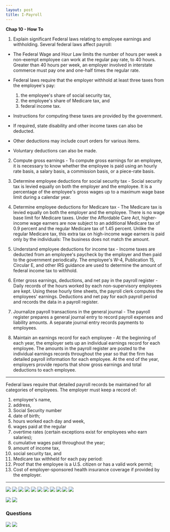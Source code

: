 ```yaml
---
layout: post
title: I-Payroll
--- 
```



**Chap 10 - How To**

1. Explain significant Federal laws relating to employee earnings and withholding. Several federal laws affect payroll:

- The Federal Wage and Hour Law limits the number of hours per week a non-exempt employee can work at the regular pay rate, to 40 hours. Greater than 40 hours per week, an employer involved in interstate commerce must pay one and one-half times the regular rate.

- Federal laws require that the employer withhold at least three taxes from the employee's pay: 
  1. the employee's share of social security tax, 
  2. the employee's share of Medicare tax, and 
  3. federal income tax. 

- Instructions for computing these taxes are provided by the government.

- If required, state disability and other income taxes can also be deducted. 

- Other deductions may include court orders for various items.

- Voluntary deductions can also be made.

2. Compute gross earnings - To compute gross earnings for an employee, it is necessary to know whether the employee is paid using an hourly rate basis, a salary basis, a commission basis, or a piece-rate basis.

3. Determine employee deductions for social security tax - Social security tax is levied equally on both the employer and the employee. It is a percentage of the employee's gross wages up to a maximum wage base limit during a calendar year.

4. Determine employee deductions for Medicare tax - The Medicare tax is levied equally on both the employer and the employee. There is no wage base limit for Medicare taxes. Under the Affordable Care Act, higher-income wage earners are now subject to an additional Medicare tax of 0.9 percent and the regular Medicare tax of 1.45 percent. Unlike the regular Medicare tax, this extra tax on high-income wage earners is paid only by the individuals: The business does not match the amount.

5. Understand employee deductions for income tax - Income taxes are deducted from an employee's paycheck by the employer and then paid to the government periodically. The employee's W-4, Publication 15, Circular E, and other IRS guidance are used to determine the amount of federal income tax to withhold.

6. Enter gross earnings, deductions, and net pay in the payroll register - Daily records of the hours worked by each non-supervisory employees are kept. Using these hourly time sheets, the payroll clerk computes the employees' earnings. Deductions and net pay for each payroll period and records the data in a payroll register.

7. Journalize payroll transactions in the general journal - The payroll register prepares a general journal entry to record payroll expenses and liability amounts. A separate journal entry records payments to employees.

8. Maintain an earnings record for each employee - At the beginning of each year, the employer sets up an individual earnings record for each employee. The amounts in the payroll register are posted to the individual earnings records throughout the year so that the firm has detailed payroll information for each employee. At the end of the year, employers provide reports that show gross earnings and total deductions to each employee.

---

Federal laws require that detailed payroll records be maintained for all categories of employees. The employer must keep a record of:

1. employee's name, 
2. address, 
3. Social Security number
4. date of birth;
5. hours worked each day and week, 
6. wages paid at the regular
7. overtime rates (certain exceptions exist for employees who earn salaries);
8. cumulative wages paid throughout the year;
9. amount of income tax, 
10. social security tax, and 
11. Medicare tax withheld for each pay period:
12. Proof that the employee is a U.S. citizen or has a valid work permit;
13. Cost of employer-sponsored health insurance coverage if provided by the employer.

---

![](/assets/mc-graw-accounting-course/chap10.payroll/1.id.contracor.png)
![](/assets/mc-graw-accounting-course/chap10.payroll/2.ss.emplooyee.employer.taxs.png)
![](/assets/mc-graw-accounting-course/chap10.payroll/2.wage.base.limit.png)
![](/assets/mc-graw-accounting-course/chap10.payroll/4.medicare.tax.png)
![](/assets/mc-graw-accounting-course/chap10.payroll/5.tax.table.png)
![](/assets/mc-graw-accounting-course/chap10.payroll/6.suta.png)
![](/assets/mc-graw-accounting-course/chap10.payroll/7.employee.records.reqd.png)
![](/assets/mc-graw-accounting-course/chap10.payroll/8.earnings.png)
![](/assets/mc-graw-accounting-course/chap10.payroll/9.gros.pay.png)
![](/assets/mc-graw-accounting-course/chap10.payroll/11.fed.taxes.info.png)
![](/assets/mc-graw-accounting-course/chap10.payroll/12.withholdings.png)

![](/assets/mc-graw-accounting-course/chap10.payroll/medicare.tax.table.png)
![](/assets/mc-graw-accounting-course/chap10.payroll/ss.tax.table.example.png)

### Questions

![](/assets/mc-graw-accounting-course/chap10.payroll/c%20hap10.section1a.q.png)
![](/assets/mc-graw-accounting-course/chap10.payroll/chap10.sectiojn1b.q.png)